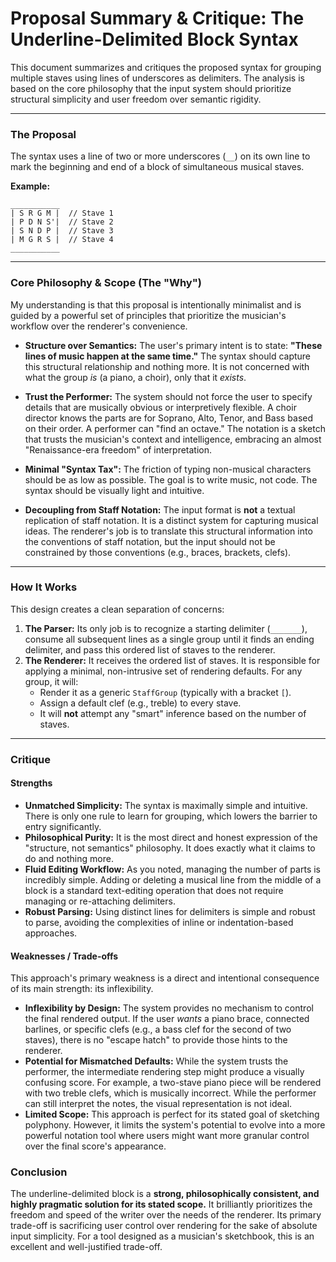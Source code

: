 # Proposal Summary & Critique: The Underline-Delimited Block Syntax

This document summarizes and critiques the proposed syntax for grouping multiple staves using lines of underscores as delimiters. The analysis is based on the core philosophy that the input system should prioritize structural simplicity and user freedom over semantic rigidity.

---

### The Proposal

The syntax uses a line of two or more underscores (`__`) on its own line to mark the beginning and end of a block of simultaneous musical staves.

**Example:**
```
___________
| S R G M |  // Stave 1
| P D N S'|  // Stave 2
| S N D P |  // Stave 3
| M G R S |  // Stave 4
___________
```

---

### Core Philosophy & Scope (The "Why")

My understanding is that this proposal is intentionally minimalist and is guided by a powerful set of principles that prioritize the musician's workflow over the renderer's convenience.

*   **Structure over Semantics:** The user's primary intent is to state: **"These lines of music happen at the same time."** The syntax should capture this structural relationship and nothing more. It is not concerned with what the group *is* (a piano, a choir), only that it *exists*.

*   **Trust the Performer:** The system should not force the user to specify details that are musically obvious or interpretively flexible. A choir director knows the parts are for Soprano, Alto, Tenor, and Bass based on their order. A performer can "find an octave." The notation is a sketch that trusts the musician's context and intelligence, embracing an almost "Renaissance-era freedom" of interpretation.

*   **Minimal "Syntax Tax":** The friction of typing non-musical characters should be as low as possible. The goal is to write music, not code. The syntax should be visually light and intuitive.

*   **Decoupling from Staff Notation:** The input format is **not** a textual replication of staff notation. It is a distinct system for capturing musical ideas. The renderer's job is to translate this structural information into the conventions of staff notation, but the input should not be constrained by those conventions (e.g., braces, brackets, clefs).

---

### How It Works

This design creates a clean separation of concerns:

1.  **The Parser:** Its only job is to recognize a starting delimiter (`_______`), consume all subsequent lines as a single group until it finds an ending delimiter, and pass this ordered list of staves to the renderer.
2.  **The Renderer:** It receives the ordered list of staves. It is responsible for applying a minimal, non-intrusive set of rendering defaults. For any group, it will:
    *   Render it as a generic `StaffGroup` (typically with a bracket `[`).
    *   Assign a default clef (e.g., treble) to every stave.
    *   It will **not** attempt any "smart" inference based on the number of staves.

---

### Critique

#### Strengths

*   **Unmatched Simplicity:** The syntax is maximally simple and intuitive. There is only one rule to learn for grouping, which lowers the barrier to entry significantly.
*   **Philosophical Purity:** It is the most direct and honest expression of the "structure, not semantics" philosophy. It does exactly what it claims to do and nothing more.
*   **Fluid Editing Workflow:** As you noted, managing the number of parts is incredibly simple. Adding or deleting a musical line from the middle of a block is a standard text-editing operation that does not require managing or re-attaching delimiters.
*   **Robust Parsing:** Using distinct lines for delimiters is simple and robust to parse, avoiding the complexities of inline or indentation-based approaches.

#### Weaknesses / Trade-offs

This approach's primary weakness is a direct and intentional consequence of its main strength: its inflexibility.

*   **Inflexibility by Design:** The system provides no mechanism to control the final rendered output. If the user *wants* a piano brace, connected barlines, or specific clefs (e.g., a bass clef for the second of two staves), there is no "escape hatch" to provide those hints to the renderer.
*   **Potential for Mismatched Defaults:** While the system trusts the performer, the intermediate rendering step might produce a visually confusing score. For example, a two-stave piano piece will be rendered with two treble clefs, which is musically incorrect. While the performer can still interpret the notes, the visual representation is not ideal.
*   **Limited Scope:** This approach is perfect for its stated goal of sketching polyphony. However, it limits the system's potential to evolve into a more powerful notation tool where users might want more granular control over the final score's appearance.

### Conclusion

The underline-delimited block is a **strong, philosophically consistent, and highly pragmatic solution for its stated scope.** It brilliantly prioritizes the freedom and speed of the writer over the needs of the renderer. Its primary trade-off is sacrificing user control over rendering for the sake of absolute input simplicity. For a tool designed as a musician's sketchbook, this is an excellent and well-justified trade-off.